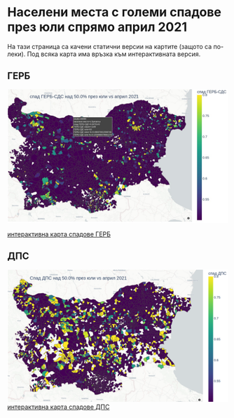 # Населени места с големи спадове през юли спрямо април 2021 

На тази страница са качени статични версии на картите (защото са по-леки). Под всяка карта има връзка към интерактивната версия.

<!--Засега включвам само карти за шестте парламентарно представени партии след изборите през април и юли 2021.-->

## ГЕРБ
![спадове ГЕРБ](./../../assets/spad_gerb.png)

[интерактивна карта спадове ГЕРБ](./spad_gerb.html) 

## ДПС
![спадове ДПС](./../../assets/spad_dps.png)
[интерактивна карта спадове ДПС](./spad_dps.html) 

<!---
## ИТН
![спадове ИТН](./../../assets/itn_spad_karta.png)

## БСП
![спадове БСП](./../../assets/bsp_spad_karta.png)

## ДБ
![спадове ДБ](./../../assets/db_spad_karta.png)

## Мутри вън!
![спадове МВ](./../../assets/mv_spad_karta.png)
-->
